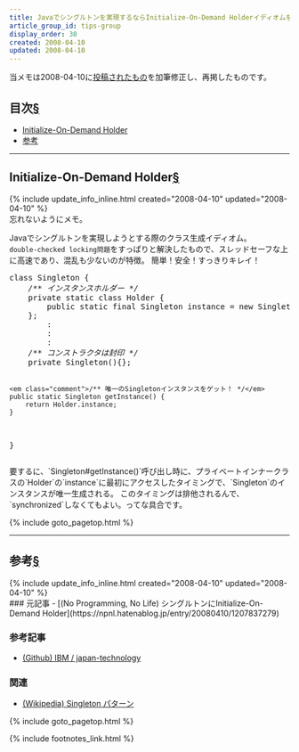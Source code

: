 ```yaml
---
title: Javaでシングルトンを実現するならInitialize-On-Demand Holderイディオムを使うといいらしい
article_group_id: tips-group
display_order: 30
created: 2008-04-10
updated: 2008-04-10
---
```

当メモは2008-04-10に[投稿されたもの](https://npnl.hatenablog.jp/entry/20080410/1207837279)を加筆修正し、再掲したものです。

## <a name="index">目次</a><a class="heading-anchor-permalink" href="#目次">§</a>

<ul id="index_ul">
<li><a href="#Initialize-On-Demand Holder">Initialize-On-Demand Holder</a></li>
<li><a href="#参考">参考</a></li>
</ul>

* * *
## <a name="Initialize-On-Demand Holder">Initialize-On-Demand Holder</a><a class="heading-anchor-permalink" href="#Initialize-On-Demand Holder">§</a>
<div class="chapter-updated">{% include update_info_inline.html created="2008-04-10" updated="2008-04-10" %}</div>
忘れないようにメモ。  

Javaでシングルトンを実現しようとする際のクラス生成イディオム。  
`double-checked locking問題`をすっぱりと解決したもので、スレッドセーフな上に高速であり、混乱も少ないのが特徴。
簡単！安全！すっきりキレイ！

<div class="code-box no-title">
<pre>
class Singleton {
    <em class="comment">/** インスタンスホルダー */</em>
    private static class Holder {
        public static final Singleton instance = new Singleton();
    };
        :
        :
        :
    <em class="comment">/** コンストラクタは封印 */</em>
    private Singleton(){};

    <em class="comment">/** 唯一のSingletonインスタンスをゲット！ */</em>
    public static Singleton getInstance() {
        return Holder.instance;
    } 
}
</pre>
</div>
要するに、`Singleton#getInstance()`呼び出し時に、プライベートインナークラスの`Holder`の`instance`に最初にアクセスしたタイミングで、`Singleton`のインスタンスが唯一生成される。  
このタイミングは排他されるんで、`synchronized`しなくてもよい。ってな具合です。

{% include goto_pagetop.html %}

* * *
## <a name="参考">参考</a><a class="heading-anchor-permalink" href="#参考">§</a>
<div class="chapter-updated">{% include update_info_inline.html created="2008-04-10" updated="2008-04-10" %}</div>
### 元記事
- [(No Programming, No Life) シングルトンにInitialize-On-Demand Holder](https://npnl.hatenablog.jp/entry/20080410/1207837279)

### 参考記事
- [(Github) IBM / japan-technology](https://github.com/IBM/japan-technology)

### 関連
- [(Wikipedia) Singleton パターン](https://ja.wikipedia.org/wiki/Singleton_%E3%83%91%E3%82%BF%E3%83%BC%E3%83%B3)

{% include goto_pagetop.html %}

{% include footnotes_link.html %}
